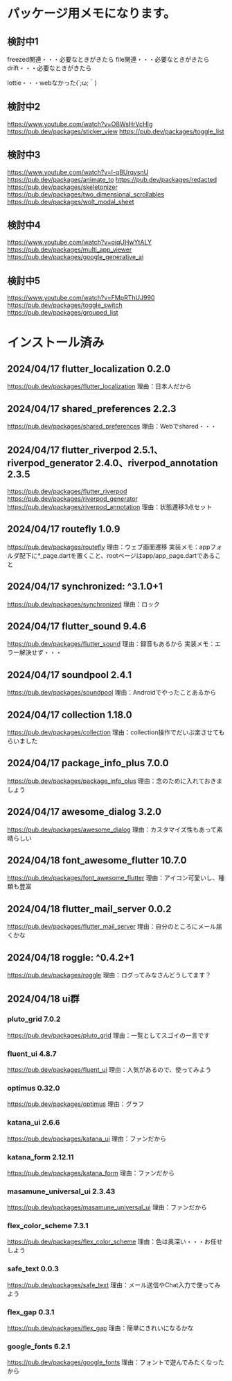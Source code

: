 # パッケージ用メモになります。

## 検討中1
freezed関連・・・必要なときがきたら
file関連・・・必要なときがきたら
drift・・・必要なときがきたら

lottie・・・webなかった(´;ω;｀)

## 検討中2
https://www.youtube.com/watch?v=O8WsHrVcHIg
https://pub.dev/packages/sticker_view
https://pub.dev/packages/toggle_list

## 検討中3
https://www.youtube.com/watch?v=l-qBUrqysnU
https://pub.dev/packages/animate_to
https://pub.dev/packages/redacted
https://pub.dev/packages/skeletonizer
https://pub.dev/packages/two_dimensional_scrollables
https://pub.dev/packages/wolt_modal_sheet

## 検討中4
https://www.youtube.com/watch?v=oiqUHwYtALY
https://pub.dev/packages/multi_app_viewer
https://pub.dev/packages/google_generative_ai

## 検討中5
https://www.youtube.com/watch?v=FMpRThUJ990
https://pub.dev/packages/toggle_switch
https://pub.dev/packages/grouped_list

# インストール済み
## 2024/04/17 flutter_localization 0.2.0 
https://pub.dev/packages/flutter_localization
理由：日本人だから

## 2024/04/17 shared_preferences 2.2.3
https://pub.dev/packages/shared_preferences
理由：Webでshared・・・

## 2024/04/17 flutter_riverpod 2.5.1、riverpod_generator 2.4.0、riverpod_annotation 2.3.5
https://pub.dev/packages/flutter_riverpod
https://pub.dev/packages/riverpod_generator
https://pub.dev/packages/riverpod_annotation
理由：状態遷移3点セット

## 2024/04/17 routefly 1.0.9
https://pub.dev/packages/routefly
理由：ウェブ画面遷移
実装メモ：appフォルダ配下に*_page.dartを置くこと、rootページはapp/app_page.dartであること

## 2024/04/17 synchronized: ^3.1.0+1
https://pub.dev/packages/synchronized
理由：ロック

## 2024/04/17 flutter_sound 9.4.6
https://pub.dev/packages/flutter_sound
理由：録音もあるから
実装メモ：エラー解決せず・・・
## 2024/04/17 soundpool 2.4.1
https://pub.dev/packages/soundpool
理由：Androidでやったことあるから

## 2024/04/17 collection 1.18.0
https://pub.dev/packages/collection
理由：collection操作でだいぶ楽させてもらいました


## 2024/04/17 package_info_plus 7.0.0
https://pub.dev/packages/package_info_plus
理由：念のために入れておきましょう

## 2024/04/17 awesome_dialog 3.2.0
https://pub.dev/packages/awesome_dialog
理由：カスタマイズ性もあって素晴らしい

## 2024/04/18 font_awesome_flutter 10.7.0
https://pub.dev/packages/font_awesome_flutter
理由：アイコン可愛いし、種類も豊富

## 2024/04/18 flutter_mail_server 0.0.2
https://pub.dev/packages/flutter_mail_server
理由：自分のところにメール届くかな

## 2024/04/18 roggle: ^0.4.2+1
https://pub.dev/packages/roggle
理由：ログってみなさんどうしてます？

## 2024/04/18 ui群
### pluto_grid 7.0.2
https://pub.dev/packages/pluto_grid
理由：一覧としてスゴイの一言です
### fluent_ui 4.8.7
https://pub.dev/packages/fluent_ui
理由：人気があるので、使ってみよう
### optimus 0.32.0
https://pub.dev/packages/optimus
理由：グラフ
### katana_ui 2.6.6
https://pub.dev/packages/katana_ui
理由：ファンだから
### katana_form 2.12.11
https://pub.dev/packages/katana_form
理由：ファンだから
### masamune_universal_ui 2.3.43
https://pub.dev/packages/masamune_universal_ui
理由：ファンだから
### flex_color_scheme 7.3.1
https://pub.dev/packages/flex_color_scheme
理由：色は奥深い・・・お任せしよう
### safe_text 0.0.3
https://pub.dev/packages/safe_text
理由：メール送信やChat入力で使ってみよう
### flex_gap 0.3.1
https://pub.dev/packages/flex_gap
理由：簡単にきれいになるかな
### google_fonts 6.2.1 
https://pub.dev/packages/google_fonts
理由：フォントで遊んでみたくなったから